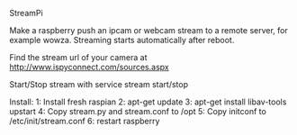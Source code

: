 StreamPi

Make a raspberry push an ipcam or webcam stream to a remote server, for example wowza.
Streaming starts automatically after reboot.

Find the stream url of your camera at http://www.ispyconnect.com/sources.aspx

Start/Stop stream with
	service stream start/stop

Install:
	1: Install fresh raspian
	2: apt-get update
	3: apt-get install libav-tools upstart
	4: Copy stream.py and stream.conf to /opt
	5: Copy initconf to /etc/init/stream.conf
	6: restart raspberry
